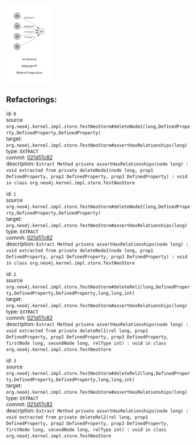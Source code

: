 <img src=subgraph_atomic_5.svg width=25%>

## Refactorings:

id: `0`\
source `org.neo4j.kernel.impl.store.TestNeoStore#deleteNode1(long,DefinedProperty,DefinedProperty,DefinedProperty)`\
target: `org.neo4j.kernel.impl.store.TestNeoStore#assertHasRelationships(long)`\
type: `EXTRACT`\
commit: [021d17c82](https://github.com/neo4j/neo4j/commit/021d17c8234904dcb1d54596662352395927fe7b)\
description: `Extract Method private assertHasRelationships(node long) : void extracted from private deleteNode1(node long, prop1 DefinedProperty, prop2 DefinedProperty, prop3 DefinedProperty) : void in class org.neo4j.kernel.impl.store.TestNeoStore`

id: `1`\
source `org.neo4j.kernel.impl.store.TestNeoStore#deleteNode2(long,DefinedProperty,DefinedProperty,DefinedProperty)`\
target: `org.neo4j.kernel.impl.store.TestNeoStore#assertHasRelationships(long)`\
type: `EXTRACT`\
commit: [021d17c82](https://github.com/neo4j/neo4j/commit/021d17c8234904dcb1d54596662352395927fe7b)\
description: `Extract Method private assertHasRelationships(node long) : void extracted from private deleteNode2(node long, prop1 DefinedProperty, prop2 DefinedProperty, prop3 DefinedProperty) : void in class org.neo4j.kernel.impl.store.TestNeoStore`

id: `2`\
source `org.neo4j.kernel.impl.store.TestNeoStore#deleteRel1(long,DefinedProperty,DefinedProperty,DefinedProperty,long,long,int)`\
target: `org.neo4j.kernel.impl.store.TestNeoStore#assertHasRelationships(long)`\
type: `EXTRACT`\
commit: [021d17c82](https://github.com/neo4j/neo4j/commit/021d17c8234904dcb1d54596662352395927fe7b)\
description: `Extract Method private assertHasRelationships(node long) : void extracted from private deleteRel1(rel long, prop1 DefinedProperty, prop2 DefinedProperty, prop3 DefinedProperty, firstNode long, secondNode long, relType int) : void in class org.neo4j.kernel.impl.store.TestNeoStore`

id: `3`\
source `org.neo4j.kernel.impl.store.TestNeoStore#deleteRel2(long,DefinedProperty,DefinedProperty,DefinedProperty,long,long,int)`\
target: `org.neo4j.kernel.impl.store.TestNeoStore#assertHasRelationships(long)`\
type: `EXTRACT`\
commit: [021d17c82](https://github.com/neo4j/neo4j/commit/021d17c8234904dcb1d54596662352395927fe7b)\
description: `Extract Method private assertHasRelationships(node long) : void extracted from private deleteRel2(rel long, prop1 DefinedProperty, prop2 DefinedProperty, prop3 DefinedProperty, firstNode long, secondNode long, relType int) : void in class org.neo4j.kernel.impl.store.TestNeoStore`


